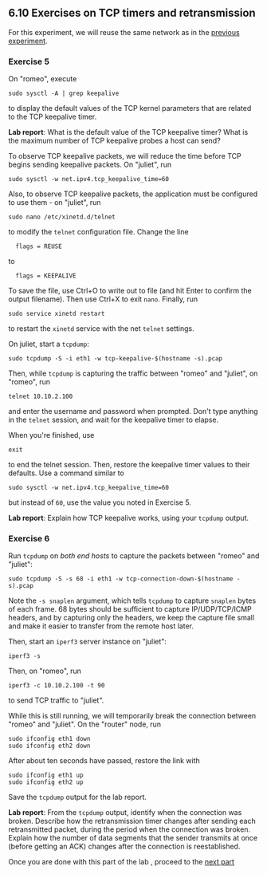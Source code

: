 ## 6.10 Exercises on TCP timers and retransmission

For this experiment, we will reuse the same network as in the [previous experiment](el5373-lab6-67.md).

### Exercise 5

On "romeo", execute

```
sudo sysctl -A | grep keepalive
```

to display the default values of the TCP kernel parameters that are related to the TCP keepalive timer.

**Lab report**: What is the default value of the TCP keepalive timer? What is the maximum number of TCP keepalive probes a host can send?

To observe TCP keepalive packets, we will reduce the time before TCP begins sending keepalive packets. On "juliet", run

```
sudo sysctl -w net.ipv4.tcp_keepalive_time=60
```

Also, to observe TCP keepalive packets, the application must be configured to use them - on "juliet", run

```
sudo nano /etc/xinetd.d/telnet
```

to modify the `telnet` configuration file. Change the line

```
  flags = REUSE    
```

to

```
  flags = KEEPALIVE
```

To save the file, use Ctrl+O to write out to file (and hit Enter to confirm the output filename). Then use Ctrl+X to exit `nano`. Finally, run

```
sudo service xinetd restart  
```

to restart the `xinetd` service with the net `telnet` settings.

On juliet, start a `tcpdump`:


```
sudo tcpdump -S -i eth1 -w tcp-keepalive-$(hostname -s).pcap
```

Then, while `tcpdump` is capturing the traffic between "romeo" and "juliet", on "romeo", run

```
telnet 10.10.2.100
```

and enter the username and password when prompted. Don't type anything in the `telnet` session, and wait for the keepalive timer to elapse.

When you're finished, use 

```
exit
```

to end the telnet session. Then, restore the keepalive timer values to their defaults. Use a command similar to


```
sudo sysctl -w net.ipv4.tcp_keepalive_time=60
```

but instead of `60`, use the value you noted in Exercise 5.

**Lab report**: Explain how TCP keepalive works, using your `tcpdump` output.

### Exercise 6

Run `tcpdump` on _both end hosts_ to capture the packets between "romeo" and "juliet":

```
sudo tcpdump -S -s 68 -i eth1 -w tcp-connection-down-$(hostname -s).pcap
```

Note the `-s snaplen` argument, which tells `tcpdump` to capture `snaplen` bytes of each frame. 68 bytes should be sufficient to capture IP/UDP/TCP/ICMP headers, and by capturing only the headers, we keep the capture file small and make it easier to transfer from the remote host later.

Then, start an `iperf3` server instance on "juliet":

```
iperf3 -s
```

Then, on "romeo", run

```
iperf3 -c 10.10.2.100 -t 90
```

to send TCP traffic to "juliet".

While this is still running, we will temporarily break the connection between "romeo" and "juliet". On the "router" node, run

```
sudo ifconfig eth1 down
sudo ifconfig eth2 down
```

After about ten seconds have passed, restore the link with

```
sudo ifconfig eth1 up
sudo ifconfig eth2 up
```

Save the `tcpdump` output for the lab report.

**Lab report**: From the `tcpdump` output, identify when the connection was broken. Describe how the retransmission timer changes after sending each retransmitted packet, during the period when the connection was broken. Explain how the number of data segments that the sender transmits at once (before getting an ACK) changes after the connection is reestablished.

Once you are done with this part of the lab , proceed to the [next part](el5373-lab6-611.md)
